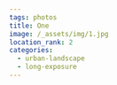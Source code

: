 ```yaml
---
tags: photos
title: One
image: /_assets/img/1.jpg
location_rank: 2
categories:
  - urban-landscape
  - long-exposure
---
```

